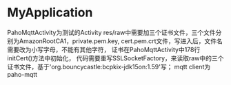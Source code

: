# MyApplication

PahoMqttActivity为测试的Activity
res/raw中需要加三个证书文件，三个文件分别为AmazonRootCA1，private.pem.key, cert.pem.crt文件，写进入后，文件名需要改为小写字母，不能有其他字符，
证书在PahoMqttActivity中178行initCert()方法中初始化，
代码需要重写SSLSocketFactory，来读取raw中的三个证书文件，基于'org.bouncycastle:bcpkix-jdk15on:1.59'写；
mqtt client为paho-mqtt
